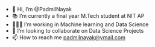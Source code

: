 - 👋 Hi, I’m @PadmilNayak
- 📚 I’m currently a final year M.Tech student at NIT AP
- 👨🏻‍💻 I’m working in Machine learning and Data Science 
- 🤝 I’m looking to collaborate on Data Science Projects
- 📫 How to reach me padmilnayak@ymail.com

<!---
PadmilNayak/PadmilNayak is a ✨ special ✨ repository because its `README.md` (this file) appears on your GitHub profile.
You can click the Preview link to take a look at your changes.
--->
